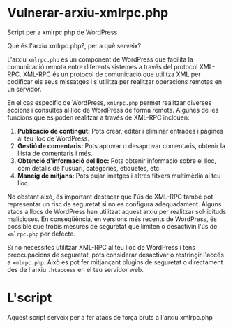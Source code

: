 # Vulnerar-arxiu-xmlrpc.php
Script per a xmlrpc.php de WordPress


Què és l'arxiu xmlrpc.php?, per a què serveix?

L'arxiu `xmlrpc.php` és un component de WordPress que facilita la comunicació remota entre diferents sistemes a través del protocol XML-RPC. XML-RPC és un protocol de comunicació que utilitza XML per codificar els seus missatges i s'utilitza per realitzar operacions remotas en un servidor.

En el cas específic de WordPress, `xmlrpc.php` permet realitzar diverses accions i consultes al lloc de WordPress de forma remota. Algunes de les funcions que es poden realitzar a través de XML-RPC inclouen:

1. **Publicació de contingut:** Pots crear, editar i eliminar entrades i pàgines al teu lloc de WordPress.
2. **Gestió de comentaris:** Pots aprovar o desaprovar comentaris, obtenir la llista de comentaris i més.
3. **Obtenció d'informació del lloc:** Pots obtenir informació sobre el lloc, com detalls de l'usuari, categories, etiquetes, etc.
4. **Maneig de mitjans:** Pots pujar imatges i altres fitxers multimèdia al teu lloc.

No obstant això, és important destacar que l'ús de XML-RPC també pot representar un risc de seguretat si no es configura adequadament. Alguns atacs a llocs de WordPress han utilitzat aquest arxiu per realitzar sol·licituds malicioses. En conseqüència, en versions més recents de WordPress, és possible que trobis mesures de seguretat que limiten o desactivin l'ús de `xmlrpc.php` per defecte.

Si no necessites utilitzar XML-RPC al teu lloc de WordPress i tens preocupacions de seguretat, pots considerar desactivar o restringir l'accés a `xmlrpc.php`. Això es pot fer mitjançant plugins de seguretat o directament des de l'arxiu `.htaccess` en el teu servidor web.

# L'script

Aquest script serveix per a fer atacs de força bruts a l'arxiu xmlrpc.php
